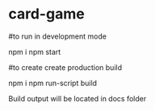 # card-game

#to run in development mode

npm i
npm start

#to create create production build 

npm i
npm run-script build

Build output will be located in docs folder
